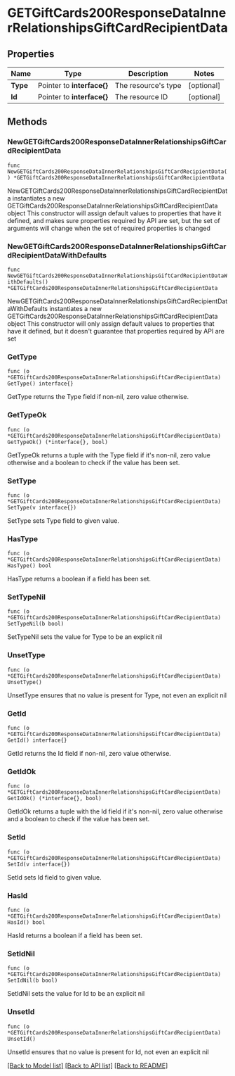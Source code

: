 # GETGiftCards200ResponseDataInnerRelationshipsGiftCardRecipientData

## Properties

Name | Type | Description | Notes
------------ | ------------- | ------------- | -------------
**Type** | Pointer to **interface{}** | The resource&#39;s type | [optional] 
**Id** | Pointer to **interface{}** | The resource ID | [optional] 

## Methods

### NewGETGiftCards200ResponseDataInnerRelationshipsGiftCardRecipientData

`func NewGETGiftCards200ResponseDataInnerRelationshipsGiftCardRecipientData() *GETGiftCards200ResponseDataInnerRelationshipsGiftCardRecipientData`

NewGETGiftCards200ResponseDataInnerRelationshipsGiftCardRecipientData instantiates a new GETGiftCards200ResponseDataInnerRelationshipsGiftCardRecipientData object
This constructor will assign default values to properties that have it defined,
and makes sure properties required by API are set, but the set of arguments
will change when the set of required properties is changed

### NewGETGiftCards200ResponseDataInnerRelationshipsGiftCardRecipientDataWithDefaults

`func NewGETGiftCards200ResponseDataInnerRelationshipsGiftCardRecipientDataWithDefaults() *GETGiftCards200ResponseDataInnerRelationshipsGiftCardRecipientData`

NewGETGiftCards200ResponseDataInnerRelationshipsGiftCardRecipientDataWithDefaults instantiates a new GETGiftCards200ResponseDataInnerRelationshipsGiftCardRecipientData object
This constructor will only assign default values to properties that have it defined,
but it doesn't guarantee that properties required by API are set

### GetType

`func (o *GETGiftCards200ResponseDataInnerRelationshipsGiftCardRecipientData) GetType() interface{}`

GetType returns the Type field if non-nil, zero value otherwise.

### GetTypeOk

`func (o *GETGiftCards200ResponseDataInnerRelationshipsGiftCardRecipientData) GetTypeOk() (*interface{}, bool)`

GetTypeOk returns a tuple with the Type field if it's non-nil, zero value otherwise
and a boolean to check if the value has been set.

### SetType

`func (o *GETGiftCards200ResponseDataInnerRelationshipsGiftCardRecipientData) SetType(v interface{})`

SetType sets Type field to given value.

### HasType

`func (o *GETGiftCards200ResponseDataInnerRelationshipsGiftCardRecipientData) HasType() bool`

HasType returns a boolean if a field has been set.

### SetTypeNil

`func (o *GETGiftCards200ResponseDataInnerRelationshipsGiftCardRecipientData) SetTypeNil(b bool)`

 SetTypeNil sets the value for Type to be an explicit nil

### UnsetType
`func (o *GETGiftCards200ResponseDataInnerRelationshipsGiftCardRecipientData) UnsetType()`

UnsetType ensures that no value is present for Type, not even an explicit nil
### GetId

`func (o *GETGiftCards200ResponseDataInnerRelationshipsGiftCardRecipientData) GetId() interface{}`

GetId returns the Id field if non-nil, zero value otherwise.

### GetIdOk

`func (o *GETGiftCards200ResponseDataInnerRelationshipsGiftCardRecipientData) GetIdOk() (*interface{}, bool)`

GetIdOk returns a tuple with the Id field if it's non-nil, zero value otherwise
and a boolean to check if the value has been set.

### SetId

`func (o *GETGiftCards200ResponseDataInnerRelationshipsGiftCardRecipientData) SetId(v interface{})`

SetId sets Id field to given value.

### HasId

`func (o *GETGiftCards200ResponseDataInnerRelationshipsGiftCardRecipientData) HasId() bool`

HasId returns a boolean if a field has been set.

### SetIdNil

`func (o *GETGiftCards200ResponseDataInnerRelationshipsGiftCardRecipientData) SetIdNil(b bool)`

 SetIdNil sets the value for Id to be an explicit nil

### UnsetId
`func (o *GETGiftCards200ResponseDataInnerRelationshipsGiftCardRecipientData) UnsetId()`

UnsetId ensures that no value is present for Id, not even an explicit nil

[[Back to Model list]](../README.md#documentation-for-models) [[Back to API list]](../README.md#documentation-for-api-endpoints) [[Back to README]](../README.md)


